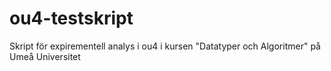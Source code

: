 # ou4-testskript
Skript för expirementell analys i ou4 i kursen "Datatyper och Algoritmer" på Umeå Universitet
